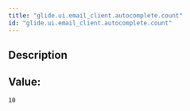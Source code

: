```yaml
---
title: "glide.ui.email_client.autocomplete.count"
id: "glide.ui.email_client.autocomplete.count"
---
```

## Description



## Value: 
```
10
```